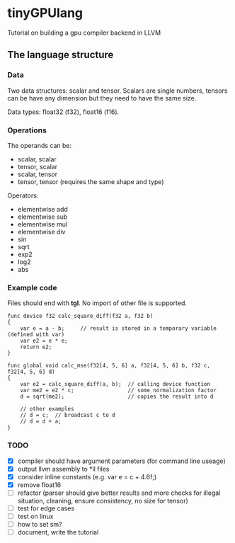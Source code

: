 # tinyGPUlang

Tutorial on building a gpu compiler backend in LLVM

## The language structure

### Data

Two data structures: scalar and tensor.
Scalars are single numbers, tensors can be have any dimension
but they need to have the same size.

Data types: float32 (f32), float16 (f16).

### Operations

The operands can be:
* scalar, scalar
* tensor, scalar
* scalar, tensor
* tensor, tensor (requires the same shape and type)

Operators:
* elementwise add
* elementwise sub
* elementwise mul
* elementwise div
* sin
* sqrt
* exp2
* log2
* abs

### Example code

Files should end with **tgl**. No import of other file is supported.

```
func device f32 calc_square_diff(f32 a, f32 b)
{
    var e = a - b;     // result is stored in a temporary variable (defined with var)
    var e2 = e * e;
    return e2;   
}

func global void calc_mse(f32[4, 5, 6] a, f32[4, 5, 6] b, f32 c, f32[4, 5, 6] d)
{
    var e2 = calc_square_diff(a, b);  // calling device function
    var me2 = e2 * c;                 // some normalization factor
    d = sqrt(me2);                    // copies the result into d

    // other examples
    // d = c;  // broadcast c to d
    // d = d + a;
}
```

### TODO

- [x] compiler should have argument parameters (for command line useage)
- [x] output llvm assembly to *ll files
- [x] consider inline constants (e.g. var e = c + 4.6f;)
- [x] remove float16
- [ ] refactor (parser should give better results and more checks for illegal situation, cleaning, ensure consistency, no size for tensor)
- [ ] test for edge cases
- [ ] test on linux
- [ ] how to set sm?
- [ ] document, write the tutorial
